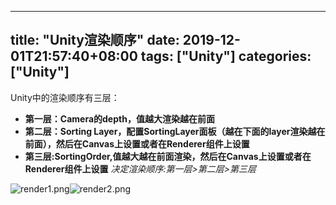 ﻿
---
title: "Unity渲染顺序"
date: 2019-12-01T21:57:40+08:00
tags: ["Unity"]
categories: ["Unity"]
---

<!--more-->


Unity中的渲染顺序有三层：
+ **第一层：Camera的depth，值越大渲染越在前面**
+ **第二层：Sorting Layer，配置SortingLayer面板（越在下面的layer渲染越在前面），然后在Canvas上设置或者在Renderer组件上设置**
+ **第三层:SortingOrder,值越大越在前面渲染，然后在Canvas上设置或者在Renderer组件上设置**
*决定渲染顺序:第一层>第二层>第三层*


![render1.png](http://upload-images.jianshu.io/upload_images/1095643-798cee6f38385334.png?imageMogr2/auto-orient/strip%7CimageView2/2/w/1240)![render2.png](http://upload-images.jianshu.io/upload_images/1095643-3da8b646958023e6.png?imageMogr2/auto-orient/strip%7CimageView2/2/w/1240)  





 
